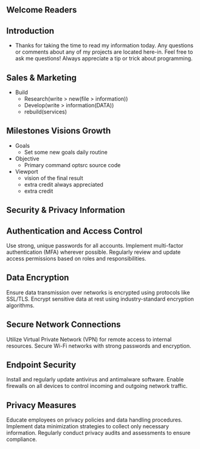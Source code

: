 ## Welcome Readers

## Introduction
+ Thanks for taking the time to read my information today.
Any questions or comments about any of my projects are located here-in.
Feel free to ask me questions! Always appreciate a tip or trick about programming.

## Sales & Marketing
+ Build
  - Research(write > new(file > information))
  - Develop(write > information(DATA))
  - rebuild(services)
 
## Milestones Visions Growth
+ Goals
  - Set some new goals daily routine
+ Objective
  - Primary command optsrc source code
+ Viewport
  - vision of the final result
  - extra credit always appreciated
  - extra credit
  
## Security & Privacy Information

## Authentication and Access Control
Use strong, unique passwords for all accounts.
Implement multi-factor authentication (MFA) wherever possible.
Regularly review and update access permissions based on roles and responsibilities.

## Data Encryption
Ensure data transmission over networks is encrypted using protocols like SSL/TLS.
Encrypt sensitive data at rest using industry-standard encryption algorithms.

## Secure Network Connections
Utilize Virtual Private Network (VPN) for remote access to internal resources.
Secure Wi-Fi networks with strong passwords and encryption.

## Endpoint Security
Install and regularly update antivirus and antimalware software.
Enable firewalls on all devices to control incoming and outgoing network traffic.

## Privacy Measures
Educate employees on privacy policies and data handling procedures.
Implement data minimization strategies to collect only necessary information.
Regularly conduct privacy audits and assessments to ensure compliance.
